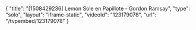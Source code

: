{
    "title": "[1508429236] Lemon Sole en Papillote - Gordon Ramsay",
    "type": "solo",
    "layout": "iframe-static",
    "videoId": "123179078",
    "url": "\/tvpembed\/123179078"
}